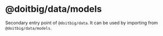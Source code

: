 # @doitbig/data/models

Secondary entry point of `@doitbig/data`. It can be used by importing from `@doitbig/data/models`.
